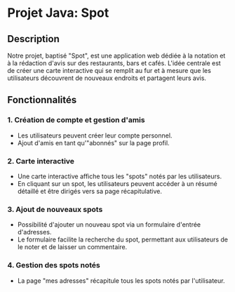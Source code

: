 # Projet Java: Spot

## Description

Notre projet, baptisé "Spot", est une application web dédiée à la notation et à la rédaction d'avis sur des restaurants, bars et cafés. L'idée centrale est de créer une carte interactive qui se remplit au fur et à mesure que les utilisateurs découvrent de nouveaux endroits et partagent leurs avis.

## Fonctionnalités

### 1. Création de compte et gestion d'amis

- Les utilisateurs peuvent créer leur compte personnel.
- Ajout d'amis en tant qu'"abonnés" sur la page profil.

### 2. Carte interactive

- Une carte interactive affiche tous les "spots" notés par les utilisateurs.
- En cliquant sur un spot, les utilisateurs peuvent accéder à un résumé détaillé et être dirigés vers sa page récapitulative.

### 3. Ajout de nouveaux spots

- Possibilité d'ajouter un nouveau spot via un formulaire d'entrée d'adresses.
- Le formulaire facilite la recherche du spot, permettant aux utilisateurs de le noter et de laisser un commentaire.

### 4. Gestion des spots notés

- La page "mes adresses" récapitule tous les spots notés par l'utilisateur.

